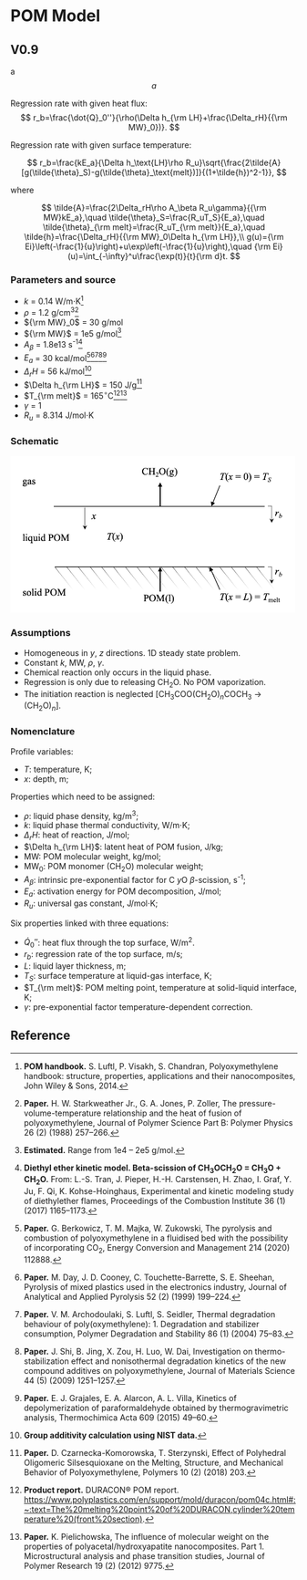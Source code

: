 # POM Model

## V0.9

a
$$
a
$$




Regression rate with given heat flux:
$$
r_b=\frac{\dot{Q}_0''}{\rho(\Delta h_{\rm LH}+\frac{\Delta_rH}{{\rm MW}_0})}.
$$

Regression rate with given surface temperature:

$$
r_b=\frac{kE_a}{\Delta h_\text{LH}\rho R_u}\sqrt{\frac{2\tilde{A}[g(\tilde{\theta}_S)-g(\tilde{\theta}_\text{melt})]}{(1+\tilde{h})^2-1}},
$$

where

$$
\tilde{A}=\frac{2\Delta_rH\rho A_\beta R_u\gamma}{{\rm MW}kE_a},\quad \tilde{\theta}_S=\frac{R_uT_S}{E_a},\quad \tilde{\theta}_{\rm melt}=\frac{R_uT_{\rm melt}}{E_a},\quad \tilde{h}=\frac{\Delta_rH}{{\rm MW}_0\Delta h_{\rm LH}},\\
g(u)={\rm Ei}\left(-\frac{1}{u}\right)+u\exp\left(-\frac{1}{u}\right),\quad {\rm Ei}(u)=\int_{-\infty}^u\frac{\exp(t)}{t}{\rm d}t.
$$

### Parameters and source

- $k$ = 0.14 W/m$\cdot$K[^1]
- $\rho$ = 1.2 g/cm<sup>3</sup>[^2]
- ${\rm MW}_0$ = 30 g/mol
- ${\rm MW}$ = 1e5 g/mol[^3]
- $A_\beta$ = 1.8e13 s<sup>-1</sup>[^4]
- $E_a$ = 30 kcal/mol[^5][^6][^7][^8][^9]
- $\Delta_rH$ = 56 kJ/mol[^10]
- $\Delta h_{\rm LH}$ = 150 J/g[^11]
- $T_{\rm melt}$ = 165$^\circ$C[^12][^13]
- $\gamma$ = 1
- $R_u$ = 8.314 J/mol$\cdot$K

### Schematic

<img src="img/polymerschematic.png" width="500"/>

### Assumptions

- Homogeneous in $y$, $z$ directions. 1D steady state problem.
- Constant $k$, MW, $\rho$, $\gamma$.
- Chemical reaction only occurs in the liquid phase.
- Regression is only due to releasing CH<sub>2</sub>O. No POM vaporization.
- The initiation reaction  is neglected [CH<sub>3</sub>COO(CH<sub>2</sub>O)$_n$COCH<sub>3</sub> $\rightarrow$ (CH<sub>2</sub>O)$_n$].

### Nomenclature

Profile variables:

- $T$: temperature, K;
- $x$: depth, m;

Properties which need to be assigned:

- $\rho$: liquid phase density, kg/m<sup>3</sup>;
- $k$: liquid phase thermal conductivity, W/m$\cdot$K;
- $\Delta_rH$: heat of reaction, J/mol;
- $\Delta h_{\rm LH}$: latent heat of POM fusion, J/kg;
- MW: POM molecular weight, kg/mol;
- MW$_0$: POM monomer (CH<sub>2</sub>O) molecular weight;
- $A_\beta$: intrinsic pre-exponential factor for C $y$O $\beta$-scission, s<sup>-1</sup>;
- $E_a$: activation energy for POM decomposition, J/mol;
- $R_u$: universal gas constant, J/mol$\cdot$K;

Six properties linked with three equations:

- $\dot{Q}_0''$: heat flux through the top surface, W/m<sup>2</sup>.
- $r_b$: regression rate of the top surface, m/s;
- $L$: liquid layer thickness, m;
- $T_S$: surface temperature at liquid-gas interface, K;
- $T_{\rm melt}$: POM melting point, temperature at solid-liquid interface, K;
- $\gamma$: pre-exponential factor temperature-dependent correction.

## Reference

[^1]: **POM handbook.** S. Luftl, P. Visakh, S. Chandran, Polyoxymethylene handbook: structure, properties, applications and their nanocomposites, John Wiley & Sons, 2014.
[^2]: **Paper.** H. W. Starkweather Jr., G. A. Jones, P. Zoller, The pressure-volume-temperature relationship and the heat of fusion of polyoxymethylene, Journal of Polymer Science Part B: Polymer Physics 26 (2) (1988) 257–266.
[^3]: **Estimated.** Range from 1e4 – 2e5 g/mol.
[^4]: **Diethyl ether kinetic model. Beta-scission of CH<sub>3</sub>OCH<sub>2</sub>O = CH<sub>3</sub>O + CH<sub>2</sub>O.** From: L.-S. Tran, J. Pieper, H.-H. Carstensen, H. Zhao, I. Graf, Y. Ju, F. Qi, K. Kohse-Hoinghaus, Experimental and kinetic modeling study of diethylether flames, Proceedings of the Combustion Institute 36 (1) (2017) 1165–1173.
[^5]: **Paper.** G. Berkowicz, T. M. Majka, W.  ̇Zukowski, The pyrolysis and combustion of polyoxymethylene in a fluidised bed with the possibility of incorporating CO<sub>2</sub>, Energy Conversion and Management 214 (2020) 112888.
[^6]: **Paper.** M. Day, J. D. Cooney, C. Touchette-Barrette, S. E. Sheehan, Pyrolysis of mixed plastics used in the electronics industry, Journal of Analytical and Applied Pyrolysis 52 (2) (1999) 199–224. 
[^7]: **Paper.** V. M. Archodoulaki, S. Luftl, S. Seidler, Thermal degradation behaviour of poly(oxymethylene): 1. Degradation and stabilizer consumption, Polymer Degradation and Stability 86 (1) (2004) 75–83.
[^8]: **Paper.** J. Shi, B. Jing, X. Zou, H. Luo, W. Dai, Investigation on thermo-stabilization effect and nonisothermal degradation kinetics of the new compound additives on polyoxymethylene, Journal of Materials Science 44 (5) (2009) 1251–1257.
[^9]: **Paper.** E. J. Grajales, E. A. Alarcon, A. L. Villa, Kinetics of depolymerization of paraformaldehyde obtained by thermogravimetric analysis, Thermochimica Acta 609 (2015) 49–60.
[^10]: **Group additivity calculation using NIST data.**
[^11]: **Paper.** D. Czarnecka-Komorowska, T. Sterzynski, Effect of Polyhedral Oligomeric Silsesquioxane on the Melting, Structure, and Mechanical Behavior of Polyoxymethylene, Polymers 10 (2) (2018) 203.
[^12]: **Product report.** DURACON® POM report. https://www.polyplastics.com/en/support/mold/duracon/pom04c.html#:~:text=The%20melting%20point%20of%20DURACON,cylinder%20temperature%20(front%20section).
[^13]: **Paper.** K. Pielichowska, The influence of molecular weight on the properties of polyacetal/hydroxyapatite nanocomposites. Part 1. Microstructural analysis and phase transition studies, Journal of Polymer Research 19 (2) (2012) 9775.